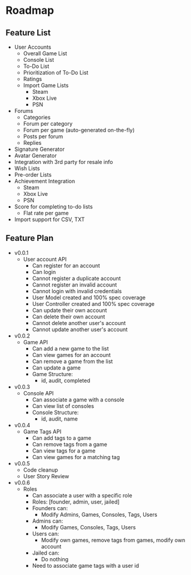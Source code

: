 Roadmap
=======

Feature List
------------

- User Accounts
    - Overall Game List
    - Console List
    - To-Do List
    - Prioritization of To-Do List
    - Ratings
    - Import Game Lists
        - Steam
        - Xbox Live
        - PSN
- Forums
     - Categories
     - Forum per category
     - Forum per game (auto-generated on-the-fly)
     - Posts per forum
     - Replies
- Signature Generator
- Avatar Generator
- Integration with 3rd party for resale info
- Wish Lists
- Pre-order Lists
- Achievement Integration
    - Steam
    - Xbox Live
    - PSN
- Score for completing to-do lists
    - Flat rate per game
- Import support for CSV, TXT

Feature Plan
------------

- v0.0.1
  - User account API
    + Can register for an account
    + Can login
    + Cannot register a duplicate account
    + Cannot register an invalid account
    + Cannot login with invalid credentials
    + User Model created and 100% spec coverage
    + User Controller created and 100% spec coverage
    + Can update their own account
    + Can delete their own account
    + Cannot delete another user's account
    + Cannot update another user's account
- v0.0.2
  - Game API
    + Can add a new game to the list
    + Can view games for an account
    + Can remove a game from the list
    + Can update a game
    + Game Structure:
      - id, audit, completed
- v0.0.3
  - Console API
    + Can associate a game with a console
    + Can view list of consoles
    + Console Structure:
      - id, audit, name
- v0.0.4
  - Game Tags API
    - Can add tags to a game
    - Can remove tags from a game
    - Can view tags for a game
    - Can view games for a matching tag
- v0.0.5
  - Code cleanup
  - User Story Review
- v0.0.6
  - Roles
    - Can associate a user with a specific role
    - Roles: [founder, admin, user, jailed]
    - Founders can:
      - Modify Admins, Games, Consoles, Tags, Users
    - Admins can:
      - Modify Games, Consoles, Tags, Users
    - Users can:
      - Modify own games, remove tags from games, modify own account
    - Jailed can:
      - Do nothing
    - Need to associate game tags with a user id 
